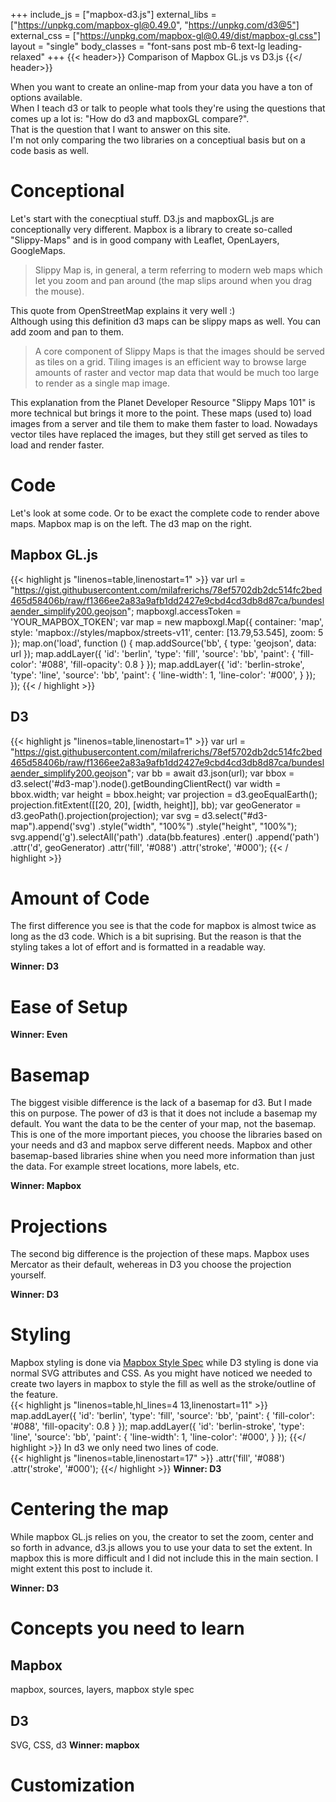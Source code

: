 +++
include_js = ["mapbox-d3.js"]
external_libs = ["https://unpkg.com/mapbox-gl@0.49.0", "https://unpkg.com/d3@5"]
external_css = ["https://unpkg.com/mapbox-gl@0.49/dist/mapbox-gl.css"]
layout = "single"
body_classes = "font-sans post mb-6 text-lg leading-relaxed"
+++
{{< header>}}
  Comparison of Mapbox GL.js vs D3.js
{{</ header>}}

<div class="flex h-64 mb-8">
  <div class="w-1/2">
    <div id="map" class="h-full"></div>
  </div>
  <div class="w-1/2">
    <div id="d3-map" class="h-full"></div>
  </div>
</div>

When you want to create an online-map from your data you have a ton of options available.  
When I teach d3 or talk to people what tools they're using the questions that comes up a lot is: "How do d3 and mapboxGL compare?".  
That is the question that I want to answer on this site.  
I'm not only comparing the two libraries on a conceptiual basis but on a code basis as well.  

# Conceptional
Let's start with the conecptiual stuff. D3.js and mapboxGL.js are conceptionally very different. Mapbox is a library to create so-called "Slippy-Maps" and is in good company with Leaflet, OpenLayers, GoogleMaps.

> Slippy Map is, in general, a term referring to modern web maps which let you zoom and pan around (the map slips around when you drag the mouse).

This quote from OpenStreetMap explains it very well :)  
Although using this definition d3 maps can be slippy maps as well. You can add zoom and pan to them.  

> A core component of Slippy Maps is that the images should be served as tiles on a grid. Tiling images is an efficient way to browse large amounts of raster and vector map data that would be much too large to render as a single map image. 

This explanation from the Planet Developer Resource "Slippy Maps 101" is more technical but brings it more to the point. These maps (used to) load images from a server and tile them to make them faster to load. Nowadays vector tiles have replaced the images, but they still get served as tiles to load and render faster. 

# Code
Let's look at some code. Or to be exact the complete code to render above maps. Mapbox map is on the left. The d3 map on the right. 

## Mapbox GL.js
{{< highlight js "linenos=table,linenostart=1" >}}
var url = "https://gist.githubusercontent.com/milafrerichs/78ef5702db2dc514fc2bed465d58406b/raw/f1366ee2a83a9afb1dd2427e9cbd4cd3db8d87ca/bundeslaender_simplify200.geojson";
mapboxgl.accessToken = 'YOUR_MAPBOX_TOKEN';
var map = new mapboxgl.Map({
  container: 'map',
    style: 'mapbox://styles/mapbox/streets-v11',
    center: [13.79,53.545], 
    zoom: 5
  });
  map.on('load', function () {
    map.addSource('bb', { type: 'geojson', data: url });
    map.addLayer({
      'id': 'berlin',
      'type': 'fill',
      'source': 'bb',
      'paint': {
        'fill-color': '#088',
        'fill-opacity': 0.8
      }
    });
    map.addLayer({
      'id': 'berlin-stroke',
      'type': 'line',
      'source': 'bb',
      'paint': {
        'line-width': 1,
        'line-color': '#000',
      }
    });
});
{{< / highlight >}}
## D3
{{< highlight js "linenos=table,linenostart=1" >}}
var url = "https://gist.githubusercontent.com/milafrerichs/78ef5702db2dc514fc2bed465d58406b/raw/f1366ee2a83a9afb1dd2427e9cbd4cd3db8d87ca/bundeslaender_simplify200.geojson";
var bb = await d3.json(url);
var bbox = d3.select('#d3-map').node().getBoundingClientRect()
var width = bbox.width;
var height = bbox.height;
var projection = d3.geoEqualEarth();
projection.fitExtent([[20, 20], [width, height]], bb);
var geoGenerator = d3.geoPath().projection(projection);
var svg = d3.select("#d3-map").append('svg')
    .style("width", "100%")
    .style("height", "100%");
svg.append('g').selectAll('path')
.data(bb.features)
.enter()
  .append('path')
  .attr('d', geoGenerator)
  .attr('fill', '#088')
  .attr('stroke', '#000');
{{< / highlight >}}

# Amount of Code
The first difference you see is that the code for mapbox is almost twice as long as the d3 code. Which is a bit suprising. But the reason is that the styling takes a lot of effort and is formatted in a readable way.  

__Winner: D3__

# Ease of Setup

__Winner: Even__

# Basemap
The biggest visible difference is the lack of a basemap for d3. But I made this on purpose. The power of d3 is that it does not include a basemap my default. You want the data to be the center of your map, not the basemap.  
This is one of the more important pieces, you choose the libraries based on your needs and d3 and mapbox serve different needs. Mapbox and other basemap-based libraries shine when you need more information than just the data. For example street locations, more labels, etc.

__Winner: Mapbox__

# Projections
The second big difference is the projection of these maps. Mapbox uses Mercator as their default, wehereas in D3 you choose the projection yourself. 

__Winner: D3__

# Styling

Mapbox styling is done via [Mapbox Style Spec]() while D3 styling is done via normal SVG attributes and CSS.
As you might have noticed we needed to create two layers in mapbox to style the fill as well as the stroke/outline of the feature.  
{{< highlight js "linenos=table,hl_lines=4 13,linenostart=11" >}}
    map.addLayer({
      'id': 'berlin',
      'type': 'fill',
      'source': 'bb',
      'paint': {
        'fill-color': '#088',
        'fill-opacity': 0.8
      }
    });
    map.addLayer({
      'id': 'berlin-stroke',
      'type': 'line',
      'source': 'bb',
      'paint': {
        'line-width': 1,
        'line-color': '#000',
      }
    });
{{</ highlight >}}
In d3 we only need two lines of code.  
{{< highlight js "linenos=table,linenostart=17" >}}
  .attr('fill', '#088')
  .attr('stroke', '#000');
{{</ highlight >}}
__Winner: D3__

# Centering the map
While mapbox GL.js relies on you, the creator to set the zoom, center and so forth in advance, d3.js allows you to use your data to set the extent. In mapbox this is more difficult and I did not include this in the main section. I might extent this post to include it.

__Winner: D3__

# Concepts you need to learn

## Mapbox
mapbox, sources, layers, mapbox style spec

## D3
SVG, CSS, d3
__Winner: mapbox__

# Customization
